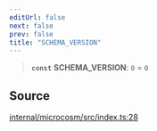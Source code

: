 ```yaml
---
editUrl: false
next: false
prev: false
title: "SCHEMA_VERSION"
---
```


> **`const`** **SCHEMA\_VERSION**: `0` = `0`

## Source

[internal/microcosm/src/index.ts:28](https://github.com/nodenogg-in/alpha-p2p/blob/1896b55/internal/microcosm/src/index.ts#L28)
